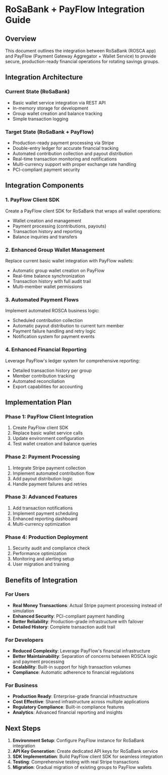 # RoSaBank + PayFlow Integration Guide

## Overview

This document outlines the integration between RoSaBank (ROSCA app) and PayFlow (Payment Gateway Aggregator + Wallet Service) to provide secure, production-ready financial operations for rotating savings groups.

## Integration Architecture

### Current State (RoSaBank)
- Basic wallet service integration via REST API
- In-memory storage for development
- Group wallet creation and balance tracking
- Simple transaction logging

### Target State (RoSaBank + PayFlow)
- Production-ready payment processing via Stripe
- Double-entry ledger for accurate financial tracking
- Automated contribution collection and payout distribution
- Real-time transaction monitoring and notifications
- Multi-currency support with proper exchange rate handling
- PCI-compliant payment security

## Integration Components

### 1. PayFlow Client SDK
Create a PayFlow client SDK for RoSaBank that wraps all wallet operations:
- Wallet creation and management
- Payment processing (contributions, payouts)
- Transaction history and reporting
- Balance inquiries and transfers

### 2. Enhanced Group Wallet Management
Replace current basic wallet integration with PayFlow wallets:
- Automatic group wallet creation on PayFlow
- Real-time balance synchronization
- Transaction history with full audit trail
- Multi-member wallet permissions

### 3. Automated Payment Flows
Implement automated ROSCA business logic:
- Scheduled contribution collection
- Automatic payout distribution to current turn member
- Payment failure handling and retry logic
- Notification system for payment events

### 4. Enhanced Financial Reporting
Leverage PayFlow's ledger system for comprehensive reporting:
- Detailed transaction history per group
- Member contribution tracking
- Automated reconciliation
- Export capabilities for accounting

## Implementation Plan

### Phase 1: PayFlow Client Integration
1. Create PayFlow client SDK
2. Replace basic wallet service calls
3. Update environment configuration
4. Test wallet creation and balance queries

### Phase 2: Payment Processing
1. Integrate Stripe payment collection
2. Implement automated contribution flow
3. Add payout distribution logic
4. Handle payment failures and retries

### Phase 3: Advanced Features
1. Add transaction notifications
2. Implement payment scheduling
3. Enhanced reporting dashboard
4. Multi-currency optimization

### Phase 4: Production Deployment
1. Security audit and compliance check
2. Performance optimization
3. Monitoring and alerting setup
4. User migration and training

## Benefits of Integration

### For Users
- **Real Money Transactions**: Actual Stripe payment processing instead of simulation
- **Enhanced Security**: PCI-compliant payment handling
- **Better Reliability**: Production-grade infrastructure with failover
- **Detailed History**: Complete transaction audit trail

### For Developers
- **Reduced Complexity**: Leverage PayFlow's financial infrastructure
- **Better Maintainability**: Separation of concerns between ROSCA logic and payment processing
- **Scalability**: Built-in support for high transaction volumes
- **Compliance**: Automatic adherence to financial regulations

### For Business
- **Production Ready**: Enterprise-grade financial infrastructure
- **Cost Effective**: Shared infrastructure across multiple applications
- **Regulatory Compliance**: Built-in compliance features
- **Analytics**: Advanced financial reporting and insights

## Next Steps

1. **Environment Setup**: Configure PayFlow instance for RoSaBank integration
2. **API Key Generation**: Create dedicated API keys for RoSaBank service
3. **SDK Implementation**: Build PayFlow client SDK for seamless integration
4. **Testing**: Comprehensive testing with real Stripe transactions
5. **Migration**: Gradual migration of existing groups to PayFlow wallets